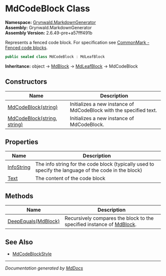 ﻿<!--  
  <auto-generated>   
    The contents of this file were generated by a tool.  
    Changes to this file may be list if the file is regenerated  
  </auto-generated>   
-->

# MdCodeBlock Class

**Namespace:** [Grynwald.MarkdownGenerator](../index.md)  
**Assembly:** Grynwald.MarkdownGenerator  
**Assembly Version:** 2.6.49\-pre+a57fff491b

Represents a fenced code block. For specification see [CommonMark \-Fenced code blocks](https://spec.commonmark.org/0.28/#fenced-code-blocks).

```csharp
public sealed class MdCodeBlock : MdLeafBlock
```

**Inheritance:** object → [MdBlock](../MdBlock/index.md) → [MdLeafBlock](../MdLeafBlock/index.md) → MdCodeBlock

## Constructors

| Name                                                                          | Description                                                        |
| ----------------------------------------------------------------------------- | ------------------------------------------------------------------ |
| [MdCodeBlock(string)](constructors/index.md#mdcodeblockstring)                | Initializes a new instance of MdCodeBlock with the specified text. |
| [MdCodeBlock(string, string)](constructors/index.md#mdcodeblockstring-string) | Initializes a new instance of MdCodeBlock.                         |

## Properties

| Name                                   | Description                                                                                          |
| -------------------------------------- | ---------------------------------------------------------------------------------------------------- |
| [InfoString](properties/InfoString.md) | The info string for the code block (typically used to specify the language of the code in the block) |
| [Text](properties/Text.md)             | The content of the code block                                                                        |

## Methods

| Name                                         | Description                                                                                 |
| -------------------------------------------- | ------------------------------------------------------------------------------------------- |
| [DeepEquals(MdBlock)](methods/DeepEquals.md) | Recursively compares the block to the specified instance of [MdBlock](../MdBlock/index.md). |

## See Also

- [MdCodeBlockStyle](../MdCodeBlockStyle/index.md)

___

*Documentation generated by [MdDocs](https://github.com/ap0llo/mddocs)*
